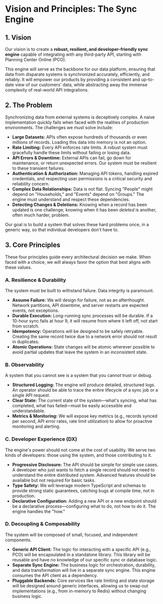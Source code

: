 # Vision and Principles: The Sync Engine

## 1. Vision

Our vision is to create a **robust, resilient, and developer-friendly sync engine** capable of integrating with any third-party API, starting with Planning Center Online (PCO).

This engine will serve as the backbone for our data platform, ensuring that data from disparate systems is synchronized accurately, efficiently, and reliably. It will empower our products by providing a consistent and up-to-date view of our customers' data, while abstracting away the immense complexity of real-world API integrations.

## 2. The Problem

Synchronizing data from external systems is deceptively complex. A naive implementation quickly fails when faced with the realities of production environments. The challenges we must solve include:

*   **Large Datasets:** APIs often expose hundreds of thousands or even millions of records. Loading this data into memory is not an option.
*   **Rate Limiting:** Every API enforces rate limits. A robust system must gracefully handle these limits without failing or losing data.
*   **API Errors & Downtime:** External APIs can fail, go down for maintenance, or return unexpected errors. Our system must be resilient to these transient failures.
*   **Authentication & Authorization:** Managing API tokens, handling expired credentials, and respecting user permissions is a critical security and reliability concern.
*   **Complex Data Relationships:** Data is not flat. Syncing "People" might depend on "Households," and "Events" depend on "Groups." The engine must understand and respect these dependencies.
*   **Detecting Changes & Deletions:** Knowing when a record has been updated is one challenge; knowing when it has been *deleted* is another, often much harder, problem.

Our goal is to build a system that solves these hard problems once, in a generic way, so that individual developers don't have to.

## 3. Core Principles

These four principles guide every architectural decision we make. When faced with a choice, we will always favor the option that best aligns with these values.

### A. Resilience & Durability

The system must be built to withstand failure. Data integrity is paramount.

*   **Assume Failure:** We will design for failure, not as an afterthought. Network partitions, API downtime, and server restarts are expected events, not exceptions.
*   **Durable Execution:** Long-running sync processes will be durable. If a 10-hour sync fails at hour 9, it will resume from where it left off, not start from scratch.
*   **Idempotency:** Operations will be designed to be safely retryable. Creating the same record twice due to a network error should not result in duplicates.
*   **Atomic Operations:** State changes will be atomic wherever possible to avoid partial updates that leave the system in an inconsistent state.

### B. Observability

A system that you cannot see is a system that you cannot trust or debug.

*   **Structured Logging:** The engine will produce detailed, structured logs. An operator should be able to trace the entire lifecycle of a sync job or a single API request.
*   **Clear State:** The current state of the system—what's syncing, what has completed, what has failed—must be easily accessible and understandable.
*   **Metrics & Monitoring:** We will expose key metrics (e.g., records synced per second, API error rates, rate limit utilization) to allow for proactive monitoring and alerting.

### C. Developer Experience (DX)

The engine's power should not come at the cost of usability. We serve two kinds of developers: those using the system, and those contributing to it.

*   **Progressive Disclosure:** The API should be simple for simple use cases. A developer who just wants to fetch a single record should not need to understand the entire distributed system. Advanced features should be available but not required for basic tasks.
*   **Type Safety:** We will leverage modern TypeScript and schemas to provide strong static guarantees, catching bugs at compile time, not in production.
*   **Declarative Configuration:** Adding a new API or a new endpoint should be a declarative process—configuring what to do, not how to do it. The engine handles the "how."

### D. Decoupling & Composability

The system will be composed of small, focused, and independent components.

*   **Generic API Client:** The logic for interacting with a specific API (e.g., PCO) will be encapsulated in a standalone library. This library will be reusable and have no knowledge of our specific sync or database logic.
*   **Separate Sync Engine:** The business logic for orchestration, durability, and data transformation will live in a separate sync engine. This engine consumes the API client as a dependency.
*   **Pluggable Backends:** Core services like rate limiting and state storage will be designed around generic interfaces, allowing us to swap out implementations (e.g., from in-memory to Redis) without changing business logic.